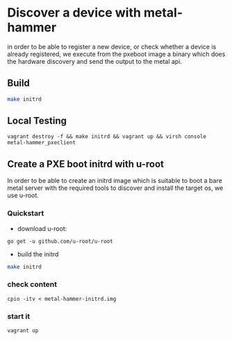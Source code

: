 # Discover a device with metal-hammer

in order to be able to register a new device, or check whether a device is already registered, we execute from the pxeboot image a binary which does the hardware discovery and send the output to the metal api.

## Build

```bash
make initrd
```

## Local Testing

```
vagrant destroy -f && make initrd && vagrant up && virsh console metal-hammer_pxeclient
```

## Create a PXE boot initrd with u-root

In order to be able to create an initrd image which is suitable to boot a bare metal server with the required tools to discover and install the target os, we use u-root.

### Quickstart

- download u-root:

```
go get -u github.com/u-root/u-root
```

- build the initrd

```bash
make initrd
```

### check content

```
cpio -itv < metal-hammer-initrd.img
```

### start it

```
vagrant up
```
